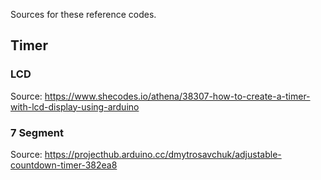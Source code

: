 Sources for these reference codes.

## Timer
### LCD
Source: https://www.shecodes.io/athena/38307-how-to-create-a-timer-with-lcd-display-using-arduino
### 7 Segment
Source: https://projecthub.arduino.cc/dmytrosavchuk/adjustable-countdown-timer-382ea8
